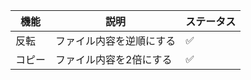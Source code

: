 | 機能 | 説明 | ステータス |
|------|------|-----------|
| 反転 | ファイル内容を逆順にする | ✅ |
| コピー | ファイル内容を2倍にする | ✅ | 
